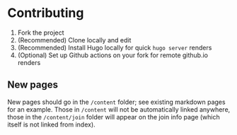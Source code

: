 # Contributing

1. Fork the project
2. (Recommended) Clone locally and edit
3. (Recommended) Install Hugo locally for quick `hugo server` renders
4. (Optional) Set up Github actions on your fork for remote github.io renders

## New pages

New pages should go in the `/content` folder; see existing markdown pages for an example. Those in `/content` will not be automatically linked anywhere, those in the `/content/join` folder will appear on the join info page (which itself is not linked from index).

